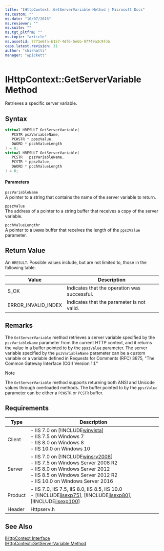 ```yaml
---
title: "IHttpContext::GetServerVariable Method | Microsoft Docs"
ms.custom: ""
ms.date: "10/07/2016"
ms.reviewer: ""
ms.suite: ""
ms.tgt_pltfrm: ""
ms.topic: "article"
ms.assetid: 7771e6fa-b157-4df6-5e6b-97749a3c9fdb
caps.latest.revision: 31
author: "shirhatti"
manager: "wpickett"
---
```

# IHttpContext::GetServerVariable Method
Retrieves a specific server variable.  
  
## Syntax  
  
```cpp  
virtual HRESULT GetServerVariable(  
   PCSTR pszVariableName,  
   PCWSTR * ppszValue,  
   DWORD * pcchValueLength  
) = 0;  
virtual HRESULT GetServerVariable(  
   PCSTR   pszVariableName,  
   PCSTR * ppszValue,  
   DWORD * pcchValueLength  
) = 0;  
```  
  
#### Parameters  
 `pszVariableName`  
 A pointer to a string that contains the name of the server variable to return.  
  
 `ppszValue`  
 The address of a pointer to a string buffer that receives a copy of the server variable.  
  
 `pcchValueLengthr`  
 A pointer to a `DWORD` buffer that receives the length of the `ppszValue` parameter.  
  
## Return Value  
 An `HRESULT`. Possible values include, but are not limited to, those in the following table.  
  
|Value|Description|  
|-----------|-----------------|  
|S_OK|Indicates that the operation was successful.|  
|ERROR_INVALID_INDEX|Indicates that the parameter is not valid.|  
  
## Remarks  
 The `GetServerVariable` method retrieves a server variable specified by the `pszVariableName` parameter from the current HTTP context, and it returns the value in a buffer pointed to by the `ppszValue` parameter. The server variable specified by the `pszVariableName` parameter can be a custom variable or a variable defined in Requests for Comments (RFC) 3875, "The Common Gateway Interface (CGI) Version 1.1."  
  
> [!NOTE]
>  The `GetServerVariable` method supports returning both ANSI and Unicode values through overloaded methods. The buffer pointed to by the `ppszValue` parameter can be either a `PCWSTR` or `PCSTR` buffer.  
  
## Requirements  
  
|Type|Description|  
|----------|-----------------|  
|Client|-   IIS 7.0 on [!INCLUDE[winvista](../../wmi-provider/includes/winvista-md.md)]<br />-   IIS 7.5 on Windows 7<br />-   IIS 8.0 on Windows 8<br />-   IIS 10.0 on Windows 10|  
|Server|-   IIS 7.0 on [!INCLUDE[winsrv2008](../../wmi-provider/includes/winsrv2008-md.md)]<br />-   IIS 7.5 on Windows Server 2008 R2<br />-   IIS 8.0 on Windows Server 2012<br />-   IIS 8.5 on Windows Server 2012 R2<br />-   IIS 10.0 on Windows Server 2016|  
|Product|-   IIS 7.0, IIS 7.5, IIS 8.0, IIS 8.5, IIS 10.0<br />-   [!INCLUDE[iisexp75](../../web-development-reference/native-code-api-reference/includes/iisexp75-md.md)], [!INCLUDE[iisexp80](../../web-development-reference/native-code-api-reference/includes/iisexp80-md.md)], [!INCLUDE[iisexp100](../../web-development-reference/native-code-api-reference/includes/iisexp100-md.md)]|  
|Header|Httpserv.h|  
  
## See Also  
 [IHttpContext Interface](../../web-development-reference\native-code-api-reference/ihttpcontext-interface.md)   
 [IHttpContext::SetServerVariable Method](../../web-development-reference\native-code-api-reference/ihttpcontext-setservervariable-method.md)